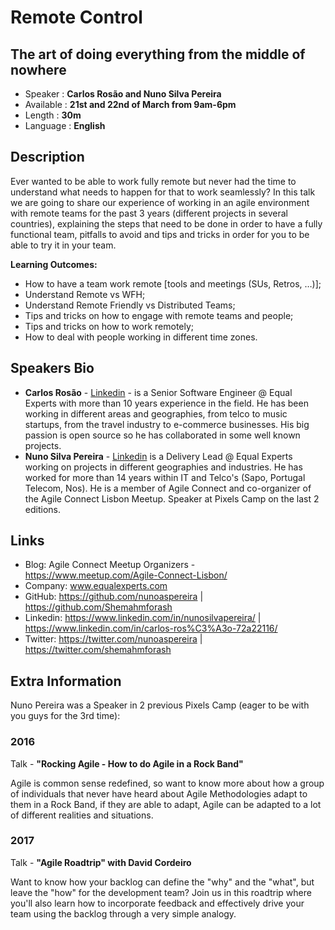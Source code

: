 # Remote Control

## The art of doing everything from the middle of nowhere

* Speaker   : **Carlos Rosão and Nuno Silva Pereira**
* Available : **21st and 22nd of March from 9am-6pm**
* Length    : **30m**
* Language  : **English**

## Description

Ever wanted to be able to work fully remote but never had the time to understand what needs to happen for that to work seamlessly?
In this talk we are going to share our experience of working in an agile environment with remote teams for the past 3 years (different projects in several countries), explaining the steps that need to be done in order to have a fully functional team, pitfalls to avoid and tips and tricks in order for you to be able to try it in your team.

**Learning Outcomes:**

* How to have a team work remote [tools and meetings (SUs, Retros, …)];
* Understand Remote vs WFH;
* Understand Remote Friendly vs Distributed Teams;
* Tips and tricks on how to engage with remote teams and people;
* Tips and tricks on how to work remotely;
* How to deal with people working in different time zones.

## Speakers Bio

* **Carlos Rosão** - [Linkedin](https://www.linkedin.com/in/carlos-ros%C3%A3o-72a22116/) - is a Senior Software Engineer @ Equal Experts with more than 10 years experience in the field. He has been working in different areas and geographies, from telco to music startups, from the travel industry to e-commerce businesses. His big passion is open source so he has collaborated in some well known projects.
* **Nuno Silva Pereira** - [Linkedin](https://www.linkedin.com/in/nunosilvapereira/) is a Delivery Lead @ Equal Experts working on projects in different geographies and industries. He has worked for more than 14 years within IT and Telco's (Sapo, Portugal Telecom, Nos). He is a member of Agile Connect and co-organizer of the Agile Connect Lisbon Meetup. Speaker at Pixels Camp on the last 2 editions.


## Links

* Blog: Agile Connect Meetup Organizers - https://www.meetup.com/Agile-Connect-Lisbon/
* Company: www.equalexperts.com
* GitHub: https://github.com/nunoaspereira | https://github.com/Shemahmforash
* Linkedin: https://www.linkedin.com/in/nunosilvapereira/ | https://www.linkedin.com/in/carlos-ros%C3%A3o-72a22116/
* Twitter: https://twitter.com/nunoaspereira | https://twitter.com/shemahmforash

## Extra Information

Nuno Pereira was a Speaker in 2 previous Pixels Camp (eager to be with you guys for the 3rd time):

### 2016

Talk - **"Rocking Agile - How to do Agile in a Rock Band"**

Agile is common sense redefined, so want to know more about how a group of individuals that never have heard about Agile Methodologies adapt to them in a Rock Band, if they are able to adapt, Agile can be adapted to a lot of different realities and situations.

### 2017
Talk - **"Agile Roadtrip" with David Cordeiro**

Want to know how your backlog can define the "why" and the "what", but leave the "how" for the development team?
Join us in this roadtrip where you'll also learn how to incorporate feedback and effectively drive your team using the backlog through a very simple analogy.
